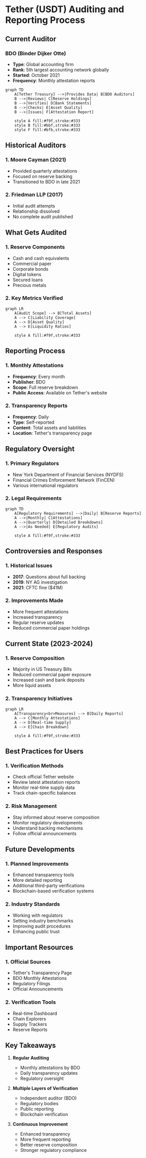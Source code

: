 # Tether (USDT) Auditing and Reporting Process

## Current Auditor

### BDO (Binder Dijker Otte)
- **Type**: Global accounting firm
- **Rank**: 5th largest accounting network globally
- **Started**: October 2021
- **Frequency**: Monthly attestation reports

```mermaid
graph TD
    A[Tether Treasury] -->|Provides Data| B[BDO Auditors]
    B -->|Reviews| C[Reserve Holdings]
    B -->|Verifies| D[Bank Statements]
    B -->|Checks| E[Asset Quality]
    B -->|Issues| F[Attestation Report]
    
    style A fill:#f9f,stroke:#333
    style B fill:#bbf,stroke:#333
    style F fill:#bfb,stroke:#333
```

## Historical Auditors

### 1. Moore Cayman (2021)
- Provided quarterly attestations
- Focused on reserve backing
- Transitioned to BDO in late 2021

### 2. Friedman LLP (2017)
- Initial audit attempts
- Relationship dissolved
- No complete audit published

## What Gets Audited

### 1. Reserve Components
- Cash and cash equivalents
- Commercial paper
- Corporate bonds
- Digital tokens
- Secured loans
- Precious metals

### 2. Key Metrics Verified
```mermaid
graph LR
    A[Audit Scope] --> B[Total Assets]
    A --> C[Liability Coverage]
    A --> D[Asset Quality]
    A --> E[Liquidity Ratios]
    
    style A fill:#f9f,stroke:#333
```

## Reporting Process

### 1. Monthly Attestations
- **Frequency**: Every month
- **Publisher**: BDO
- **Scope**: Full reserve breakdown
- **Public Access**: Available on Tether's website

### 2. Transparency Reports
- **Frequency**: Daily
- **Type**: Self-reported
- **Content**: Total assets and liabilities
- **Location**: Tether's transparency page

## Regulatory Oversight

### 1. Primary Regulators
- New York Department of Financial Services (NYDFS)
- Financial Crimes Enforcement Network (FinCEN)
- Various international regulators

### 2. Legal Requirements
```mermaid
graph TD
    A[Regulatory Requirements] -->|Daily| B[Reserve Reports]
    A -->|Monthly| C[Attestations]
    A -->|Quarterly| D[Detailed Breakdowns]
    A -->|As Needed| E[Regulatory Audits]
    
    style A fill:#f9f,stroke:#333
```

## Controversies and Responses

### 1. Historical Issues
- **2017**: Questions about full backing
- **2019**: NY AG investigation
- **2021**: CFTC fine ($41M)

### 2. Improvements Made
- More frequent attestations
- Increased transparency
- Regular reserve updates
- Reduced commercial paper holdings

## Current State (2023-2024)

### 1. Reserve Composition
- Majority in US Treasury Bills
- Reduced commercial paper exposure
- Increased cash and bank deposits
- More liquid assets

### 2. Transparency Initiatives
```mermaid
graph LR
    A[Transparency<br>Measures] --> B[Daily Reports]
    A --> C[Monthly Attestations]
    A --> D[Real-time Supply]
    A --> E[Chain Breakdown]
    
    style A fill:#f9f,stroke:#333
```

## Best Practices for Users

### 1. Verification Methods
- Check official Tether website
- Review latest attestation reports
- Monitor real-time supply data
- Track chain-specific balances

### 2. Risk Management
- Stay informed about reserve composition
- Monitor regulatory developments
- Understand backing mechanisms
- Follow official announcements

## Future Developments

### 1. Planned Improvements
- Enhanced transparency tools
- More detailed reporting
- Additional third-party verifications
- Blockchain-based verification systems

### 2. Industry Standards
- Working with regulators
- Setting industry benchmarks
- Improving audit procedures
- Enhancing public trust

## Important Resources

### 1. Official Sources
- Tether's Transparency Page
- BDO Monthly Attestations
- Regulatory Filings
- Official Announcements

### 2. Verification Tools
- Real-time Dashboard
- Chain Explorers
- Supply Trackers
- Reserve Reports

## Key Takeaways

1. **Regular Auditing**
   - Monthly attestations by BDO
   - Daily transparency updates
   - Regulatory oversight

2. **Multiple Layers of Verification**
   - Independent auditor (BDO)
   - Regulatory bodies
   - Public reporting
   - Blockchain verification

3. **Continuous Improvement**
   - Enhanced transparency
   - More frequent reporting
   - Better reserve composition
   - Stronger regulatory compliance
